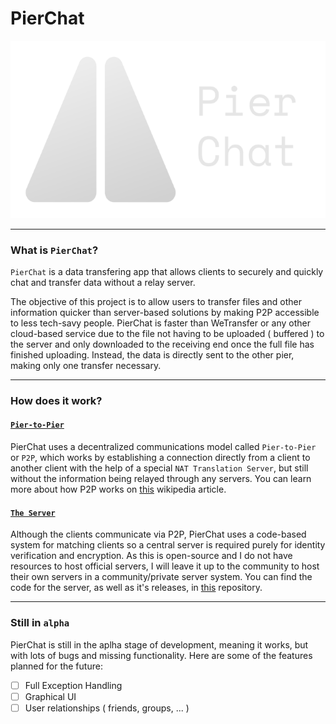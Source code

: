 # PierChat

<p align="center">
  <img src="https://github.com/vicenterendo/PierChat/blob/main/assets/banner-med-small.png?raw=true" />
</p>

---
<!-- <p align="center">
  <img src="https://github.com/vicenterendo/PierChat/blob/main/assets/banner-med.png?raw=true" />
</p> -->

### What is `PierChat`?
`PierChat` is a data transfering app that allows clients to securely and quickly chat and transfer data without a relay server.
 
The objective of this project is to allow users to transfer files and other information quicker than server-based solutions by making P2P accessible to less tech-savy people. 
PierChat is faster than WeTransfer or any other cloud-based service due to the file not having to be uploaded ( buffered ) to the server and only downloaded to the receiving end once the full file has finished uploading. Instead, the data is directly sent to the other pier, making only one transfer necessary.

---

### How does it work?
#### [`Pier-to-Pier`](https://en.wikipedia.org/wiki/Peer-to-peer)
PierChat uses a decentralized communications model called `Pier-to-Pier` or `P2P`, which works by establishing a connection directly from a client to another client with the help of a special `NAT Translation Server`, but still without the information being relayed through any servers. 
You can learn more about how P2P works on [this](https://en.wikipedia.org/wiki/Peer-to-peer) wikipedia article.

#### [`The Server`](https://github.com/vicenterendo/PierChat-Server/)
Although the clients communicate via P2P, PierChat uses a code-based system for matching clients so a central server is required purely for identity verification and encryption.
As this is open-source and I do not have resources to host official servers, I will leave it up to the community to host their own servers in a community/private server system.
You can find the code for the server, as well as it's releases, in [this](https://github.com/vicenterendo/PierChat-Server/) repository.

---

### Still in `alpha`
PierChat is still in the aplha stage of development, meaning it works, but with lots of bugs and missing functionality. Here are some of the features planned for the future:

- [ ] Full Exception Handling
- [ ] Graphical UI
- [ ] User relationships ( friends, groups, ... )
